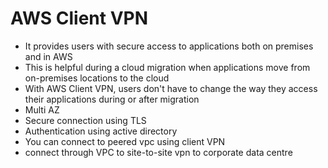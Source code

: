 
# AWS Client VPN 
- It provides users with secure access to applications both on premises and in AWS
- This is helpful during a cloud migration when applications move from on-premises locations to the cloud
- With AWS Client VPN, users don't have to change the way they access their applications during or after migration
- Multi AZ
- Secure connection using TLS
- Authentication using active directory
- You can connect to peered vpc using client VPN
- connect through VPC to site-to-site vpn to corporate data centre